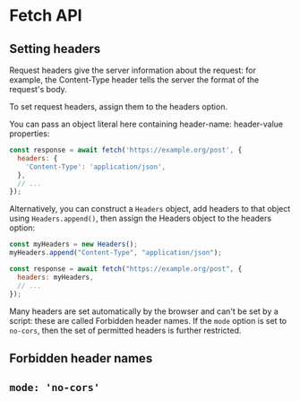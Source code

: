 # Fetch API

## Setting headers

Request headers give the server information about the request: for example, the Content-Type header tells the server the format of the request's body.

To set request headers, assign them to the headers option.

You can pass an object literal here containing header-name: header-value properties:

```js
const response = await fetch('https://example.org/post', {
  headers: {
    'Content-Type': 'application/json',
  },
  // ...
});
```

Alternatively, you can construct a `Headers` object, add headers to that object using `Headers.append()`, then assign the Headers object to the headers option:

```js
const myHeaders = new Headers();
myHeaders.append("Content-Type", "application/json");

const response = await fetch("https://example.org/post", {
  headers: myHeaders,
  // ...
});
```

Many headers are set automatically by the browser and can't be set by a script: these are called Forbidden header names. If the `mode` option is set to `no-cors`, then the set of permitted headers is further restricted.

## Forbidden header names

## `mode: 'no-cors'`

